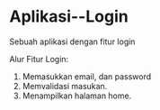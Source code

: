 # Aplikasi--Login
Sebuah aplikasi dengan fitur login

Alur Fitur Login:
1. Memasukkan email, dan password
2. Memvalidasi masukan.
3. Menampilkan halaman home.
